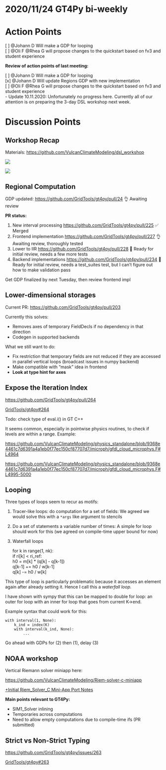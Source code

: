 # 2020/11/24 GT4Py bi-weekly  
  
# Action Points  
[ ] @Johann D Will make a GDP for looping  
[ ] @Oli F @Rhea G will propose changes to the quickstart based on fv3 and student experience  
  
**Review of action points of last meeting:**  
  
[ ] @Johann D Will make a GDP for looping  
[x] @Johann D Will update Regions GDP with new implementation  
[ ] @Oli F @Rhea G will propose changes to the quickstart based on fv3 and student experience  
    - Update 10.11.2020: Unfortunately no progress here. Currently all of our attention is on preparing the 3-day DSL workshop next week.  
# Discussion Points  
## Workshop Recap  
  
Materials: https://github.com/VulcanClimateModeling/dsl_workshop  
  
  
![](https://paper-attachments.dropbox.com/s_1E38AE7606C02B120FDA14152ECD1C23AE134BEF94A2B1D00548A1286FE3D952_1606171198744_Unknown-1.png)  
  
![](https://paper-attachments.dropbox.com/s_1E38AE7606C02B120FDA14152ECD1C23AE134BEF94A2B1D00548A1286FE3D952_1606171144329_Unknown.png)  
  
  
  
## Regional Computation  
  
GDP updated: https://github.com/GridTools/gt4py/pull/24 👌 Awaiting review  
  
**PR status:**  
  
1. New interval processing https://github.com/GridTools/gt4py/pull/225 ✅ Merged  
2. Frontend implementation https://github.com/GridTools/gt4py/pull/227 👌 Awaiting review, thoroughly tested   
3. Lower to IIR https://github.com/GridTools/gt4py/pull/228 🙈 Ready for initial review, needs a few more tests  
4. Backend implementations https://github.com/GridTools/gt4py/pull/234 🙈 Ready for initial review, needs a test_suites test, but I can’t figure out how to make validation pass  
  
Get GDP finalized by next Tuesday, then review frontend impl  
  
## Lower-dimensional storages  
  
Current PR: https://github.com/GridTools/gt4py/pull/203  
  
Currently this solves:  
  
- Removes axes of temporary FieldDecls if no dependency in that direction  
- Codegen in supported backends  
  
What we still want to do:  
  
- Fix restriction that temporary fields are not reduced if they are accessed in parallel vertical loops (broadcast issues in numpy backend)  
- Make compatible with “mask” idea in frontend  
- **Look at type hint for axes**  
  
  
## Expose the Iteration Index  
https://github.com/GridTools/gt4py/pull/264  
  
  
[GridTools/gt4py#264](https://github.com/GridTools/gt4py/pull/264)  
  
Todo: check type of eval.i() in GT C++  
  
It seems common, especially in pointwise physics routines, to check if levels are within a range. Example:  
  
https://github.com/VulcanClimateModeling/physics_standalone/blob/9368e4461c7d6391a4a1eb0f77ec150cf87707d7/microph/gfdl_cloud_microphys.F#L4964  
  
https://github.com/VulcanClimateModeling/physics_standalone/blob/9368e4461c7d6391a4a1eb0f77ec150cf87707d7/microph/gfdl_cloud_microphys.F#L4995-5000  
  
## Looping  
  
Three types of loops seem to recur as motifs:  
  
1. Tracer-like loops: do computation for a set of fields: We agreed we would solve this with a `*args` like argument to stencils  
2. Do a set of statements a variable number of times: A simple for loop should work for this (we agreed on compile-time upper bound for now)  
3. Waterfall loops  
  
  
    for k in range(1, nk):  
        if ri[k] < ri_ref:  
            h0 = m[k] * (q[k] - q[k-1])  
            q[k-1] += h0 / w[k-1]  
            q[k]   -= h0 / w[k]  
  
This type of loop is particularly problematic because it accesses an element again after already setting it. Hence I call this a *waterfall loop.*  
  
I have shown with sympy that this can be mapped to double for loop: an outer for loop with an inner for loop that goes from current K→end.  
  
Example syntax that could work for this:  
  
    with interval(1, None):  
        k_ind = index(K)  
        with interval(k_ind, None):  
            ...  
  
Go ahead with GDPs for (2) then (1), delay (3)  
  
## NOAA workshop  
  
Vertical Riemann solver miniapp here:  
  
https://github.com/VulcanClimateModeling/Riem-solver-c-miniapp  
  
  
[+Initial Riem_Solver_C Mini-App Port Notes](https://paper.dropbox.com/doc/Initial-Riem_Solver_C-Mini-App-Port-Notes-GseXErqCMJH140Yv35U1b)   
  
**Main points relevant to GT4Py:**  
  
- SIM1_Solver inlining  
- Temporaries across computations  
- Need to allow empty computations due to compile-time ifs (PR submitted)  
  
  
## Strict vs Non-Strict Typing  
https://github.com/GridTools/gt4py/issues/263  
  
  
[GridTools/gt4py#263](https://github.com/GridTools/gt4py/issues/263)  
  
